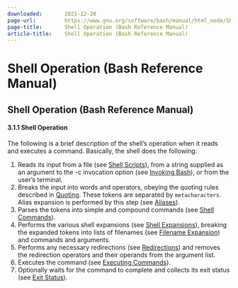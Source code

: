 ```yaml
---
downloaded:       2021-12-20
page-url:         https://www.gnu.org/software/bash/manual/html_node/Shell-Operation.html
page-title:       Shell Operation (Bash Reference Manual)
article-title:    Shell Operation (Bash Reference Manual)
---
```

# Shell Operation (Bash Reference Manual)

Shell Operation (Bash Reference Manual)
---

#### 3.1.1 Shell Operation

The following is a brief description of the shell’s operation when it reads and executes a command. Basically, the shell does the following:

1.  Reads its input from a file (see [Shell Scripts][1]), from a string supplied as an argument to the \-c invocation option (see [Invoking Bash][2]), or from the user’s terminal.
2.  Breaks the input into words and operators, obeying the quoting rules described in [Quoting][3]. These tokens are separated by `metacharacters`. Alias expansion is performed by this step (see [Aliases][4]).
3.  Parses the tokens into simple and compound commands (see [Shell Commands][5]).
4.  Performs the various shell expansions (see [Shell Expansions][6]), breaking the expanded tokens into lists of filenames (see [Filename Expansion][7]) and commands and arguments.
5.  Performs any necessary redirections (see [Redirections][8]) and removes the redirection operators and their operands from the argument list.
6.  Executes the command (see [Executing Commands][9]).
7.  Optionally waits for the command to complete and collects its exit status (see [Exit Status][10]).

[1]: https://www.gnu.org/software/bash/manual/html_node/Shell-Scripts.html
[2]: https://www.gnu.org/software/bash/manual/html_node/Invoking-Bash.html
[3]: https://www.gnu.org/software/bash/manual/html_node/Quoting.html
[4]: https://www.gnu.org/software/bash/manual/html_node/Aliases.html
[5]: https://www.gnu.org/software/bash/manual/html_node/Shell-Commands.html
[6]: https://www.gnu.org/software/bash/manual/html_node/Shell-Expansions.html
[7]: https://www.gnu.org/software/bash/manual/html_node/Filename-Expansion.html
[8]: https://www.gnu.org/software/bash/manual/html_node/Redirections.html
[9]: https://www.gnu.org/software/bash/manual/html_node/Executing-Commands.html
[10]: https://www.gnu.org/software/bash/manual/html_node/Exit-Status.html
